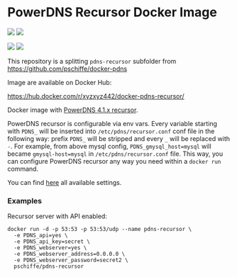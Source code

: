 # PowerDNS Recursor Docker Image

[![](https://images.microbadger.com/badges/version/xyzxyz442/docker-pdns-recursor.svg)](https://microbadger.com/images/xyzxyz442/docker-pdns-recursor "Get your own version badge on microbadger.com") [![](https://images.microbadger.com/badges/image/xyzxyz442/docker-pdns-recursor.svg)](https://microbadger.com/images/xyzxyz442/docker-pdns-recursor "Get your own image badge on microbadger.com")

[![](https://images.microbadger.com/badges/version/xyzxyz442/docker-pdns-recursor:alpine.svg)](https://microbadger.com/images/xyzxyz442/docker-pdns-recursor:alpine "Get your own version badge on microbadger.com") [![](https://images.microbadger.com/badges/image/xyzxyz442/docker-pdns-recursor:alpine.svg)](https://microbadger.com/images/xyzxyz442/docker-pdns-recursor:alpine "Get your own image badge on microbadger.com")

This repository is a splitting `pdns-recursor` subfolder from https://github.com/pschiffe/docker-pdns

Image are available on Docker Hub:

https://hub.docker.com/r/xyzxyz442/docker-pdns-recursor/

Docker image with [PowerDNS 4.1.x recursor](https://www.powerdns.com/).

PowerDNS recursor is configurable via env vars. Every variable starting with `PDNS_` will be inserted into `/etc/pdns/recursor.conf` conf file in the following way: prefix `PDNS_` will be stripped and every `_` will be replaced with `-`. For example, from above mysql config, `PDNS_gmysql_host=mysql` will became `gmysql-host=mysql` in `/etc/pdns/recursor.conf` file. This way, you can configure PowerDNS recursor any way you need within a `docker run` command.

You can find [here](https://doc.powerdns.com/recursor/settings.html) all available settings.

### Examples

Recursor server with API enabled:
```
docker run -d -p 53:53 -p 53:53/udp --name pdns-recursor \
  -e PDNS_api=yes \
  -e PDNS_api_key=secret \
  -e PDNS_webserver=yes \
  -e PDNS_webserver_address=0.0.0.0 \
  -e PDNS_webserver_password=secret2 \
  pschiffe/pdns-recursor
```

